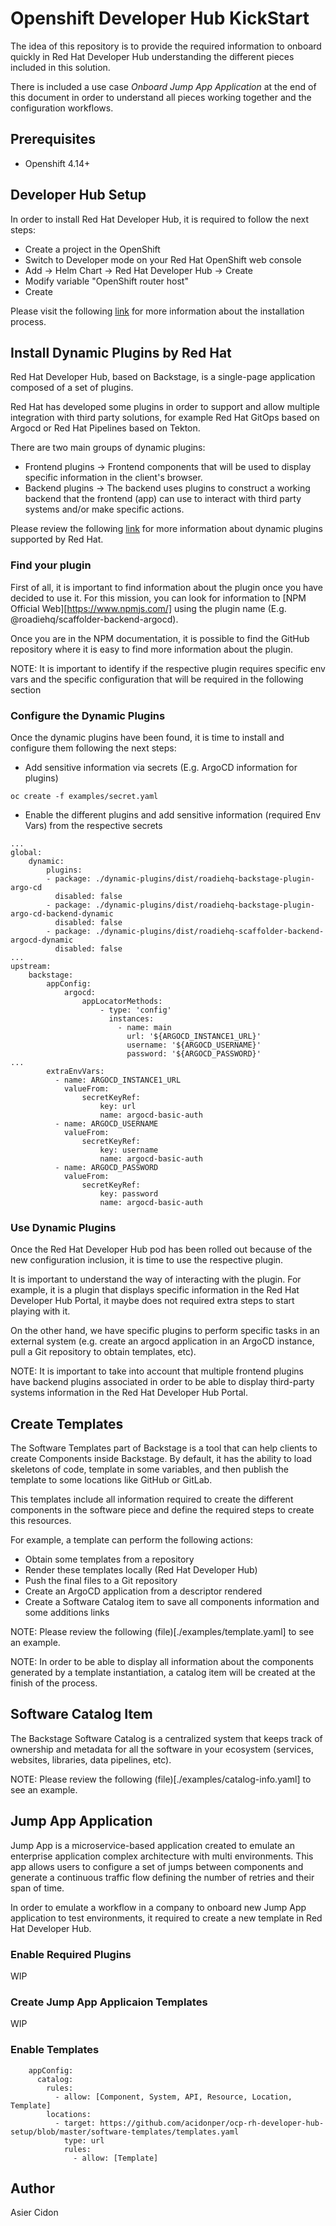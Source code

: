 # Openshift Developer Hub KickStart

The idea of this repository is to provide the required information to onboard quickly in Red Hat Developer Hub understanding the different pieces included in this solution.

There is included a use case *Onboard Jump App Application* at the end of this document in order to understand all pieces working together and the configuration workflows.

## Prerequisites

* Openshift 4.14+

## Developer Hub Setup

In order to install Red Hat Developer Hub, it is required to follow the next steps:

* Create a project in the OpenShift
* Switch to Developer mode on your Red Hat OpenShift web console
* Add -> Helm Chart -> Red Hat Developer Hub -> Create
* Modify variable "OpenShift router host"
* Create

Please visit the following [link](https://access.redhat.com/documentation/en-us/red_hat_developer_hub/1.0/html-single/administration_guide_for_red_hat_developer_hub/index#proc-install-rhdh-helm_admin-rhdh) for more information about the installation process.

## Install Dynamic Plugins by Red Hat

Red Hat Developer Hub, based on Backstage, is a single-page application composed of a set of plugins.

Red Hat has developed some plugins in order to support and allow multiple integration with third party solutions, for example Red Hat GitOps based on Argocd or Red Hat Pipelines based on Tekton.

There are two main groups of dynamic plugins:

* Frontend plugins -> Frontend components that will be used to display specific information in the client's browser.
* Backend plugins -> The backend uses plugins to construct a working backend that the frontend (app) can use to interact with third party systems and/or make specific actions.

Please review the following [link](https://access.redhat.com/documentation/en-us/red_hat_developer_hub/1.0/html-single/administration_guide_for_red_hat_developer_hub/index#rhdh-supported-plugins) for more information about dynamic plugins supported by Red Hat.

### Find your plugin

First of all, it is important to find information about the plugin once you have decided to use it. For this mission, you can look for information to [NPM Official Web][https://www.npmjs.com/] using the plugin name (E.g. @roadiehq/scaffolder-backend-argocd).

Once you are in the NPM documentation, it is possible to find the GitHub repository where it is easy to find more information about the plugin.

NOTE: It is important to identify if the respective plugin requires specific env vars and the specific configuration that will be required in the following section

### Configure the Dynamic Plugins

Once the dynamic plugins have been found, it is time to install and configure them following the next steps:

* Add sensitive information via secrets (E.g. ArgoCD information for plugins)

```$bash
oc create -f examples/secret.yaml
```

* Enable the different plugins and add sensitive information (required Env Vars) from the respective secrets

```$yaml
...
global:
    dynamic:
        plugins:     
        - package: ./dynamic-plugins/dist/roadiehq-backstage-plugin-argo-cd
          disabled: false
        - package: ./dynamic-plugins/dist/roadiehq-backstage-plugin-argo-cd-backend-dynamic
          disabled: false
        - package: ./dynamic-plugins/dist/roadiehq-scaffolder-backend-argocd-dynamic
          disabled: false
...
upstream:
    backstage:
        appConfig:
            argocd:
                appLocatorMethods:
                    - type: 'config'
                      instances:
                        - name: main
                          url: '${ARGOCD_INSTANCE1_URL}'
                          username: '${ARGOCD_USERNAME}'
                          password: '${ARGOCD_PASSWORD}'
...
        extraEnvVars:
          - name: ARGOCD_INSTANCE1_URL
            valueFrom:
                secretKeyRef:
                    key: url
                    name: argocd-basic-auth
          - name: ARGOCD_USERNAME
            valueFrom:
                secretKeyRef:
                    key: username
                    name: argocd-basic-auth
          - name: ARGOCD_PASSWORD
            valueFrom:
                secretKeyRef:
                    key: password
                    name: argocd-basic-auth
```

### Use Dynamic Plugins

Once the Red Hat Developer Hub pod has been rolled out because of the new configuration inclusion, it is time to use the respective plugin.

It is important to understand the way of interacting with the plugin. For example, it is a plugin that displays specific information in the Red Hat Developer Hub Portal, it maybe does not required extra steps to start playing with it.

On the other hand, we have specific plugins to perform specific tasks in an external system (e.g. create an argocd application in an ArgoCD instance, pull a Git repository to obtain templates, etc).

NOTE: It is important to take into account that multiple frontend plugins have backend plugins associated in order to be able to display third-party systems information in the Red Hat Developer Hub Portal.

## Create Templates

The Software Templates part of Backstage is a tool that can help clients to create Components inside Backstage. By default, it has the ability to load skeletons of code, template in some variables, and then publish the template to some locations like GitHub or GitLab.

This templates include all information required to create the different components in the software piece and define the required steps to create this resources.

For example, a template can perform the following actions:

* Obtain some templates from a repository
* Render these templates locally (Red Hat Developer Hub)
* Push the final files to a Git repository
* Create an ArgoCD application from a descriptor rendered
* Create a Software Catalog item to save all components information and some additions links

NOTE: Please review the following (file)[./examples/template.yaml] to see an example.

NOTE: In order to be able to display all information about the components generated by a template instantiation, a catalog item will be created at the finish of the process.

## Software Catalog Item

The Backstage Software Catalog is a centralized system that keeps track of ownership and metadata for all the software in your ecosystem (services, websites, libraries, data pipelines, etc).

NOTE: Please review the following (file)[./examples/catalog-info.yaml] to see an example.

## Jump App Application

Jump App is a microservice-based application created to emulate an enterprise application complex architecture with multi environments. This app allows users to configure a set of jumps between components and generate a continuous traffic flow defining the number of retries and their span of time.

In order to emulate a workflow in a company to onboard new Jump App application to test environments, it required to create a new template in Red Hat Developer Hub.

### Enable Required Plugins

WIP

### Create Jump App Applicaion Templates

WIP

### Enable Templates

```$bash
    appConfig:
      catalog:
        rules:
          - allow: [Component, System, API, Resource, Location, Template]
        locations:
          - target: https://github.com/acidonper/ocp-rh-developer-hub-setup/blob/master/software-templates/templates.yaml
            type: url
            rules:
              - allow: [Template]
```

## Author

Asier Cidon
